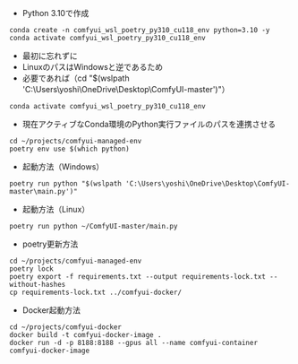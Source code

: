 - Python 3.10で作成
```
conda create -n comfyui_wsl_poetry_py310_cu118_env python=3.10 -y
conda activate comfyui_wsl_poetry_py310_cu118_env
```

- 最初に忘れずに
- LinuxのパスはWindowsと逆であるため
- 必要であれば（cd "$(wslpath 'C:\Users\yoshi\OneDrive\Desktop\ComfyUI-master')"）
```
conda activate comfyui_wsl_poetry_py310_cu118_env
```

- 現在アクティブなConda環境のPython実行ファイルのパスを連携させる
```
cd ~/projects/comfyui-managed-env
poetry env use $(which python)
```

- 起動方法（Windows）
```
poetry run python "$(wslpath 'C:\Users\yoshi\OneDrive\Desktop\ComfyUI-master\main.py')"
```
- 起動方法（Linux）
```
poetry run python ~/ComfyUI-master/main.py
```

- poetry更新方法
```
cd ~/projects/comfyui-managed-env
poetry lock
poetry export -f requirements.txt --output requirements-lock.txt --without-hashes
cp requirements-lock.txt ../comfyui-docker/
```

- Docker起動方法
```
cd ~/projects/comfyui-docker
docker build -t comfyui-docker-image .
docker run -d -p 8188:8188 --gpus all --name comfyui-container comfyui-docker-image
```
